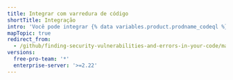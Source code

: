 ```yaml
---
title: Integrar com varredura de código
shortTitle: Integração
intro: 'Você pode integrar {% data variables.product.prodname_codeql %} {% data variables.product.prodname_code_scanning %} aos seus sistemas de CI existentes ou fazer upload dos resultados a partir de outras ferramentas.'
mapTopic: true
redirect_from:
  - /github/finding-security-vulnerabilities-and-errors-in-your-code/managing-results-from-code-scanning
versions:
  free-pro-team: '*'
  enterprise-server: '>=2.22'
---
```


